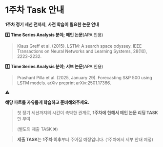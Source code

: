 # 1주차 Task 안내
**1주차 정기 세션 전까지**, **사전 학습이 필요한 논문 안내**

**1️⃣ Time Series Analysis 분야; 메인 논문**(APA 인용)

> Klaus Greff et al. (2015). LSTM: A search space odyssey. IEEE Transactions on Neural Networks and Learning Systems, 28(10), 2222–2232.
> 

**1️⃣ Time Series Analysis 분야; 서브 논문**(APA 인용)

> Prashant Pilla et al. (2025, January 29). Forecasting S&P 500 using LSTM models. arXiv preprint arXiv:2501.17366.
> 

<aside>
⚠️

**해당 파트를 자유롭게 학습하고 준비해와주세요.**

> 첫 정기 세션까지의 시간이 촉박한 관계로, **1주차에 한해서 메인 논문 리딩 TASK**만 부여
> 
> 
> (별도의 제출 TASK ❌)
> 

> **제출 TASK**는 **1주차 이후**부터 주어질 예정입니다. (1주차에서 세부 안내 예정)
> 
</aside>
